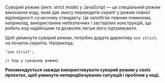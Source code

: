 Суворий режим (англ. strict mode) у JavaScript — це спеціальний режим виконання коду, який дає змогу переводити скрипт у режим повної відповідності сучасному стандарту. Це запобігає певним помилкам, наприклад, використанню небезпечних і застарілих конструкцій, що робить код надійнішим та дозволяє легше його підтримувати.

Щоб увімкнути суворий режим, потрібно додати директиву `use strict`; на початок скрипта. Наприклад:

```
'use strict';

// Код у суворому режимі
```

**Рекомендується завжди використовувати суворий режим у своїх проєктах, щоб уникнути непередбачуваних ситуацій і проблем у коді.**